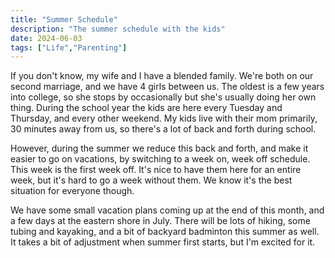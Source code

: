 ```yaml
---
title: "Summer Schedule"
description: "The summer schedule with the kids"
date: 2024-06-03
tags: ["Life","Parenting"]
---
```

If you don't know, my wife and I have a blended family. We're both on our second marriage, and we have 4 girls between us. The oldest is a few years into college, so she stops by occasionally but she's usually doing her own thing. During the school year the kids are here every Tuesday and Thursday, and every other weekend. My kids live with their mom primarily, 30 minutes away from us, so there's a lot of back and forth during school.

However, during the summer we reduce this back and forth, and make it easier to go on vacations, by switching to a week on, week off schedule. This week is the first week off. It's nice to have them here for an entire week, but it's hard to go a week without them. We know it's the best situation for everyone though.

We have some small vacation plans coming up at the end of this month, and a few days at the eastern shore in July. There will be lots of hiking, some tubing and kayaking, and a bit of backyard badminton this summer as well. It takes a bit of adjustment when summer first starts, but I'm excited for it.